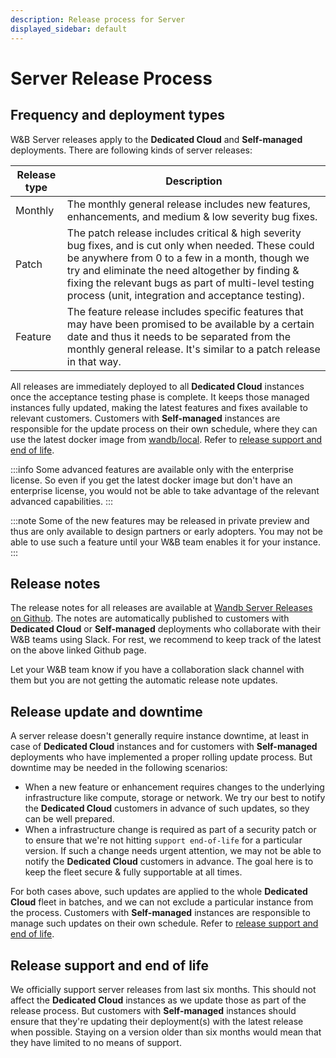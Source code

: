 ```yaml
---
description: Release process for Server
displayed_sidebar: default
---
```


# Server Release Process

## Frequency and deployment types
W&B Server releases apply to the **Dedicated Cloud** and **Self-managed** deployments. There are following kinds of server releases:

| Release type | Description |
|--------------|-------------|
| Monthly | The monthly general release includes new features, enhancements, and medium & low severity bug fixes. |
| Patch | The patch release includes critical & high severity bug fixes, and is cut only when needed. These could be anywhere from 0 to a few in a month, though we try and eliminate the need altogether by finding & fixing the relevant bugs as part of multi-level testing process (unit, integration and acceptance testing). |
| Feature | The feature release includes specific features that may have been promised to be available by a certain date and thus it needs to be separated from the monthly general release. It's similar to a patch release in that way. |

All releases are immediately deployed to all **Dedicated Cloud** instances once the acceptance testing phase is complete. It keeps those managed instances fully updated, making the latest features and fixes available to relevant customers. Customers with **Self-managed** instances are responsible for the update process on their own schedule, where they can use the latest docker image from [wandb/local](https://hub.docker.com/r/wandb/local). Refer to [release support and end of life](#release-support-and-end-of-life).

:::info
Some advanced features are available only with the enterprise license. So even if you get the latest docker image but don't have an enterprise license, you would not be able to take advantage of the relevant advanced capabilities.
:::

:::note
Some of the new features may be released in private preview and thus are only available to design partners or early adopters. You may not be able to use such a feature until your W&B team enables it for your instance.
:::

## Release notes
The release notes for all releases are available at [Wandb Server Releases on Github](https://github.com/wandb/server/releases). The notes are automatically published to customers with **Dedicated Cloud** or **Self-managed** deployments who collaborate with their W&B teams using Slack. For rest, we recommend to keep track of the latest on the above linked Github page.

Let your W&B team know if you have a collaboration slack channel with them but you are not getting the automatic release note updates.

## Release update and downtime
A server release doesn't generally require instance downtime, at least in case of **Dedicated Cloud** instances and for customers with **Self-managed** deployments who have implemented a proper rolling update process. But downtime may be needed in the following scenarios:

* When a new feature or enhancement requires changes to the underlying infrastructure like compute, storage or network. We try our best to notify the **Dedicated Cloud** customers in advance of such updates, so they can be well prepared.
* When a infrastructure change is required as part of a security patch or to ensure that we're not hitting `support end-of-life` for a particular version. If such a change needs urgent attention, we may not be able to notify the **Dedicated Cloud** customers in advance. The goal here is to keep the fleet secure & fully supportable at all times.

For both cases above, such updates are applied to the whole **Dedicated Cloud** fleet in batches, and we can not exclude a particular instance from the process. Customers with **Self-managed** instances are responsible to manage such updates on their own schedule. Refer to [release support and end of life](#release-support-and-end-of-life).

## Release support and end of life
We officially support server releases from last six months. This should not affect the **Dedicated Cloud** instances as we update those as part of the release process. But customers with **Self-managed** instances should ensure that they're updating their deployment(s) with the latest release when possible. Staying on a version older than six months would mean that they have limited to no means of support.